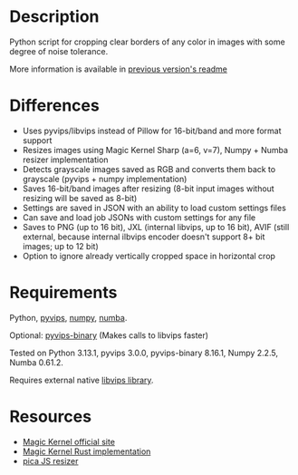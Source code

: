 # Description

Python script for cropping clear borders of any color in images with some degree of noise tolerance.

More information is available in [previous version's readme](https://github.com/WerctFourth/python-border-autocrop)

# Differences

* Uses pyvips/libvips instead of Pillow for 16-bit/band and more format support
* Resizes images using Magic Kernel Sharp (a=6, v=7), Numpy + Numba resizer implementation
* Detects grayscale images saved as RGB and converts them back to grayscale (pyvips + numpy implementation)
* Saves 16-bit/band images after resizing (8-bit input images without resizing will be saved as 8-bit)
* Settings are saved in JSON with an ability to load custom settings files
* Can save and load job JSONs with custom settings for any file
* Saves to PNG (up to 16 bit), JXL (internal libvips, up to 16 bit), AVIF (still external, because internal ilbvips encoder doesn't support 8+ bit images; up to 12 bit)
* Option to ignore already vertically cropped space in horizontal crop

# Requirements
Python, [pyvips](https://pypi.org/project/pyvips/), [numpy](https://pypi.org/project/numpy/), [numba](https://pypi.org/project/numba/). 

Optional: [pyvips-binary](https://pypi.org/project/pyvips-binary/) (Makes calls to libvips faster)

Tested on Python 3.13.1, pyvips 3.0.0, pyvips-binary 8.16.1, Numpy 2.2.5, Numba 0.61.2.

Requires external native [libvips library](https://github.com/libvips/libvips/releases).

# Resources

* [Magic Kernel official site](https://johncostella.com/magic/)
* [Magic Kernel Rust implementation](https://lib.rs/crates/magic-kernel)
* [pica JS resizer](https://github.com/nodeca/pica)